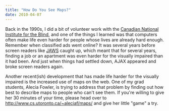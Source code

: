 ```yaml
---
title: "How Do You See Maps?"
date: 2010-04-07
---
```

Back in the 1990s, I did a bit of volunteer work with the <a href="http://www.cnib.ca/">Canadian National Institute for the Blind</a>, and one of the things I learned was that computers often make life even harder for people whose lives are already hard enough. Remember when classified ads went online? It was several years before screen readers like <a href="http://www.freedomscientific.com/products/fs/jaws-product-page.asp">JAWS</a> caught up, which meant that for several years, finding a job or an apartment was even harder for the visually impaired than it had been. And just when things had settled down, AJAX appeared and broke screen readers again.

Another recent(ish) development that has made life harder for the visually impaired is the increased use of maps on the web. One of my grad students, Alecia Fowler, is trying to address that problem by finding out how best to describe maps to people who can't see them. If you're willing to give her 30 minutes of your time, please head over to <a href="http://www.cs.utoronto.ca/~aleciaf/maps/">http://www.cs.utoronto.ca/~aleciaf/maps/</a> and give her little "game" a try.
